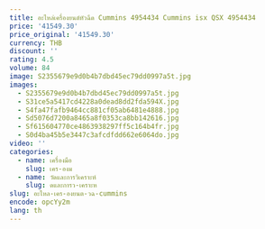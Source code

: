```yaml
---
title: อะไหล่เครื่องยนต์หัวฉีด Cummins 4954434 Cummins isx QSX 4954434
price: '41549.30'
price_original: '41549.30'
currency: THB
discount: ''
rating: 4.5
volume: 84
image: S2355679e9d0b4b7dbd45ec79dd0997a5t.jpg
images:
  - S2355679e9d0b4b7dbd45ec79dd0997a5t.jpg
  - S31ce5a5417cd4228a0dead8dd2fda594X.jpg
  - S4fa47fafb9464cc881cf05ab6481e4888.jpg
  - Sd5076d7200a8465a8f0353ca8bb142616.jpg
  - Sf615604770ce4863938297ff5c164b4fr.jpg
  - S0d4ba45b5e3447c3afcdfdd662e6064do.jpg
video: ''
categories:
  - name: เครื่องมือ
    slug: เคร-องม
  - name: วัดและการวิเคราะห์
    slug: ดและการว-เคราะห
slug: อะไหล-เคร-องยนต-วฉ-cummins
encode: opcYy2m
lang: th
---
```

  